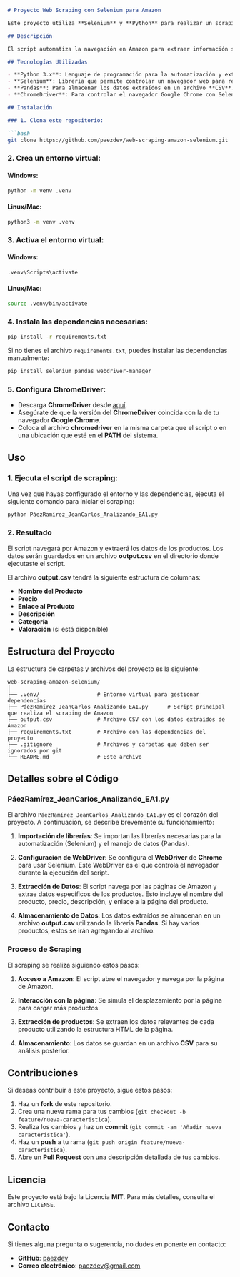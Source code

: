 ```markdown
# Proyecto Web Scraping con Selenium para Amazon

Este proyecto utiliza **Selenium** y **Python** para realizar un scraping de productos desde la plataforma de comercio electrónico **Amazon**. Se extraen datos como el nombre, precio, y otros atributos de los productos listados, y se almacenan en un archivo **CSV**.

## Descripción

El script automatiza la navegación en Amazon para extraer información sobre los productos. Usando **Selenium**, el proyecto interactúa con el navegador web para obtener los datos, y luego los guarda en un archivo **CSV** que puede ser usado para análisis posteriores. El archivo **CSV** contiene información sobre los productos como su nombre, precio, enlace, etc.

## Tecnologías Utilizadas

- **Python 3.x**: Lenguaje de programación para la automatización y extracción de datos.
- **Selenium**: Librería que permite controlar un navegador web para realizar el scraping.
- **Pandas**: Para almacenar los datos extraídos en un archivo **CSV**.
- **ChromeDriver**: Para controlar el navegador Google Chrome con Selenium.

## Instalación

### 1. Clona este repositorio:

```bash
git clone https://github.com/paezdev/web-scraping-amazon-selenium.git
```

### 2. Crea un entorno virtual:

#### Windows:
```bash
python -m venv .venv
```

#### Linux/Mac:
```bash
python3 -m venv .venv
```

### 3. Activa el entorno virtual:

#### Windows:
```bash
.venv\Scripts\activate
```

#### Linux/Mac:
```bash
source .venv/bin/activate
```

### 4. Instala las dependencias necesarias:

```bash
pip install -r requirements.txt
```

Si no tienes el archivo `requirements.txt`, puedes instalar las dependencias manualmente:

```bash
pip install selenium pandas webdriver-manager
```

### 5. Configura **ChromeDriver**:

- Descarga **ChromeDriver** desde [aquí](https://sites.google.com/chromium.org/driver/).
- Asegúrate de que la versión del **ChromeDriver** coincida con la de tu navegador **Google Chrome**.
- Coloca el archivo **chromedriver** en la misma carpeta que el script o en una ubicación que esté en el **PATH** del sistema.

## Uso

### 1. Ejecuta el script de scraping:

Una vez que hayas configurado el entorno y las dependencias, ejecuta el siguiente comando para iniciar el scraping:

```bash
python PáezRamírez_JeanCarlos_Analizando_EA1.py
```

### 2. Resultado

El script navegará por Amazon y extraerá los datos de los productos. Los datos serán guardados en un archivo **output.csv** en el directorio donde ejecutaste el script.

El archivo **output.csv** tendrá la siguiente estructura de columnas:

- **Nombre del Producto**
- **Precio**
- **Enlace al Producto**
- **Descripción**
- **Categoría**
- **Valoración** (si está disponible)

## Estructura del Proyecto

La estructura de carpetas y archivos del proyecto es la siguiente:

```
web-scraping-amazon-selenium/
│
├── .venv/                  # Entorno virtual para gestionar dependencias
├── PáezRamírez_JeanCarlos_Analizando_EA1.py      # Script principal que realiza el scraping de Amazon
├── output.csv              # Archivo CSV con los datos extraídos de Amazon
├── requirements.txt        # Archivo con las dependencias del proyecto
├── .gitignore              # Archivos y carpetas que deben ser ignorados por git
└── README.md               # Este archivo
```

## Detalles sobre el Código

### PáezRamírez_JeanCarlos_Analizando_EA1.py

El archivo `PáezRamírez_JeanCarlos_Analizando_EA1.py` es el corazón del proyecto. A continuación, se describe brevemente su funcionamiento:

1. **Importación de librerías**:
   Se importan las librerías necesarias para la automatización (Selenium) y el manejo de datos (Pandas).
   
2. **Configuración de WebDriver**:
   Se configura el **WebDriver** de **Chrome** para usar Selenium. Este WebDriver es el que controla el navegador durante la ejecución del script.

3. **Extracción de Datos**:
   El script navega por las páginas de Amazon y extrae datos específicos de los productos. Esto incluye el nombre del producto, precio, descripción, y enlace a la página del producto.

4. **Almacenamiento de Datos**:
   Los datos extraídos se almacenan en un archivo **output.csv** utilizando la librería **Pandas**. Si hay varios productos, estos se irán agregando al archivo.

### Proceso de Scraping

El scraping se realiza siguiendo estos pasos:

1. **Acceso a Amazon**:
   El script abre el navegador y navega por la página de Amazon.

2. **Interacción con la página**:
   Se simula el desplazamiento por la página para cargar más productos.

3. **Extracción de productos**:
   Se extraen los datos relevantes de cada producto utilizando la estructura HTML de la página.

4. **Almacenamiento**:
   Los datos se guardan en un archivo **CSV** para su análisis posterior.

## Contribuciones

Si deseas contribuir a este proyecto, sigue estos pasos:

1. Haz un **fork** de este repositorio.
2. Crea una nueva rama para tus cambios (`git checkout -b feature/nueva-caracteristica`).
3. Realiza los cambios y haz un **commit** (`git commit -am 'Añadir nueva característica'`).
4. Haz un **push** a tu rama (`git push origin feature/nueva-caracteristica`).
5. Abre un **Pull Request** con una descripción detallada de tus cambios.

## Licencia

Este proyecto está bajo la Licencia **MIT**. Para más detalles, consulta el archivo `LICENSE`.

## Contacto

Si tienes alguna pregunta o sugerencia, no dudes en ponerte en contacto:

- **GitHub**: [paezdev](https://github.com/paezdev)
- **Correo electrónico**: [paezdev@gmail.com](mailto:paezdev@gmail.com)
```